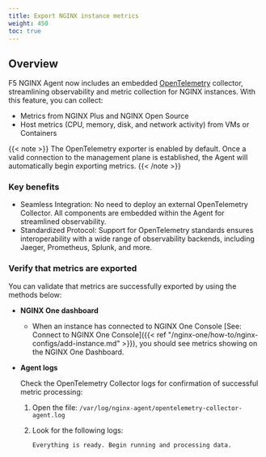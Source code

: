 ```yaml
---
title: Export NGINX instance metrics
weight: 450
toc: true
---
```


## Overview

F5 NGINX Agent now includes an embedded [OpenTelemetry](https://opentelemetry.io/) collector, streamlining observability and metric collection for NGINX instances. With this feature, you can collect:

* Metrics from NGINX Plus and NGINX Open Source
* Host metrics  (CPU, memory, disk, and network activity) from VMs or Containers

{{< note >}}
The OpenTelemetry exporter is enabled by default. Once a valid connection to the management plane is established, the Agent will automatically begin exporting metrics.
{{< /note >}}

### Key benefits

* Seamless Integration: No need to deploy an external OpenTelemetry Collector. All components are embedded within the Agent for streamlined observability.
* Standardized Protocol: Support for OpenTelemetry standards ensures interoperability with a wide range of observability backends, including Jaeger, Prometheus, Splunk, and more.

### Verify that metrics are exported

You can validate that metrics are successfully exported by using the methods below:

- **NGINX One dashboard**

   - When an instance has connected to NGINX One Console [See: Connect to NGINX One Console]({{< ref "/nginx-one/how-to/nginx-configs/add-instance.md" >}}), you should see metrics showing on the NGINX One Dashboard.

- **Agent logs**

   Check the OpenTelemetry Collector logs for confirmation of successful metric processing:

   1. Open the file: ```/var/log/nginx-agent/opentelemetry-collector-agent.log```
   2. Look for the following logs:

      ```text
      Everything is ready. Begin running and processing data.
      ```
